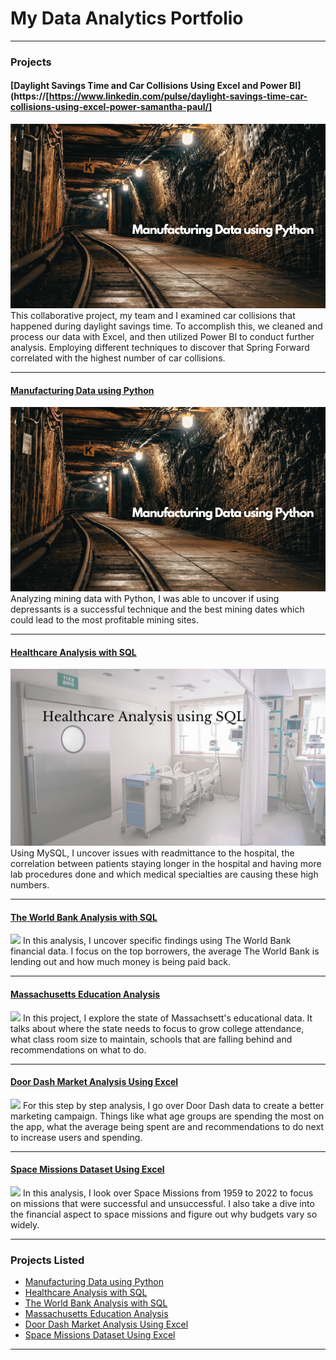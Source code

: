 # My Data Analytics Portfolio

---

### Projects
#### [Daylight Savings Time and Car Collisions Using Excel and Power BI](https://[https://www.linkedin.com/pulse/daylight-savings-time-car-collisions-using-excel-power-samantha-paul/]
<img src="images/ManufacturingPythonPIC.png?raw=true"/>
This collaborative project, my team and I examined car collisions that happened during daylight savings time. To accomplish this, we cleaned and process our data with Excel, and then utilized Power BI to conduct further analysis. Employing different techniques to discover that Spring Forward correlated with the highest number of car collisions.

---
#### [Manufacturing Data using Python](https://www.linkedin.com/pulse/manufacturing-data-using-python-samantha-paul/)
<img src="images/ManufacturingPythonPIC.png?raw=true"/>
Analyzing mining data with Python, I was able to uncover if using depressants is a successful technique and the best mining dates which could lead to the most profitable mining sites.

---
#### [Healthcare Analysis with SQL](https://www.linkedin.com/pulse/healthcare-analysis-using-sql-samantha-paul)
<img src="images/Blue White Color Blocks Medicine & Nursing Resume Website.png?raw=true"/>
Using MySQL, I uncover issues with readmittance to the hospital, the correlation between patients staying longer in the hospital and having more lab procedures done and which medical specialties are causing these high numbers.

---
#### [The World Bank Analysis with SQL](https://www.linkedin.com/pulse/world-bank-analysis-sql-samantha-paul/)
<img src="images/TheWorldBankSQL.png?raw=true"/>
In this analysis, I uncover specific findings using The World Bank financial data. I focus on the top borrowers, the average The World Bank is lending out and how much money is being paid back.  

---
#### [Massachusetts Education Analysis](https://www.linkedin.com/pulse/massachusetts-education-analysis-samantha-paul/)
<img src="images/Your paragraph text (1).png?raw=true"/>
In this project, I explore the state of Massachsett's educational data. It talks about where the state needs to focus to grow college attendance, what class room size to maintain, schools that are falling behind and recommendations  on what to do. 

---
#### [Door Dash Market Analysis Using Excel](https://www.linkedin.com/pulse/door-dash-market-analysis-using-excel-samantha-paul/)
<img src="images/Blue and Red Modern Food Delivery Instagram Post (2).png?raw=true"/>
For this step by step analysis, I go over Door Dash data to create a better marketing campaign. Things like what age groups are spending the most on the app, what the average being spent are and recommendations to do next to increase users and spending.

---
#### [Space Missions Dataset Using Excel](https://www.linkedin.com/pulse/space-missions-dataset-using-excel-samantha-paul/?trackingId=VWpC1xFYS%2FOKLeiBCtu8fQ%3D%3D/)
<img src="images/nasa-dCgbRAQmTQA-unsplash.jpg?raw=true"/>
In this analysis, I look over Space Missions from 1959 to 2022 to focus on missions that were successful and unsuccessful. I also take a dive into the financial aspect to space missions and figure out why budgets vary so widely. 

---

### Projects Listed

- [Manufacturing Data using Python](https://www.linkedin.com/pulse/manufacturing-data-using-python-samantha-paul/)
- [Healthcare Analysis with SQL](https://www.linkedin.com/pulse/healthcare-analysis-using-sql-samantha-paul/)
- [The World Bank Analysis with SQL](https://www.linkedin.com/pulse/world-bank-analysis-sql-samantha-paul/)
- [Massachusetts Education Analysis](https://www.linkedin.com/pulse/massachusetts-education-analysis-samantha-paul/)
- [Door Dash Market Analysis Using Excel](https://www.linkedin.com/pulse/door-dash-market-analysis-using-excel-samantha-paul/)
- [Space Missions Dataset Using Excel](https://www.linkedin.com/pulse/space-missions-dataset-using-excel-samantha-paul/?trackingId=oph6SncKQquQIPr8%2BkmSDA%3D%3D/)

---




